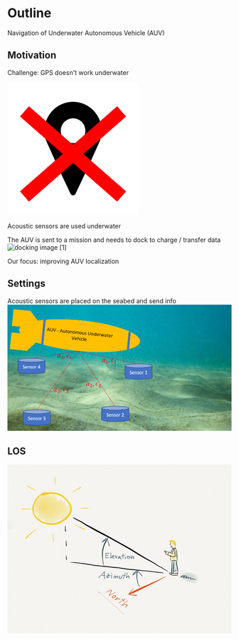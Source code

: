 # Outline
Navigation of Underwater Autonomous Vehicle (AUV)
## Motivation
Challenge: GPS doesn't work underwater

![gps icon](images/no_gps.png)


Acoustic sensors are used underwater

The AUV is sent to a mission and needs to dock to charge / transfer data
![docking image [[1]](#1)](images/docking-station-for-AUV.jpg "")

Our focus: improving AUV localization
## Settings
Acoustic sensors are placed on the seabed and send info
![AUV with beacons](images/intro.png)

## LOS
![Line of Sight](images/azimuth-elevation.jpg)
